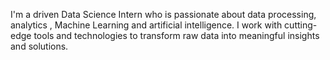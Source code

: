 I'm a driven Data Science Intern who is passionate about data processing, analytics , Machine Learning and artificial intelligence. I work with cutting-edge tools and technologies to transform raw data into meaningful insights and solutions.

<!---
lavanyagalgali/lavanyagalgali is a ✨ special ✨ repository because its `README.md` (this file) appears on your GitHub profile.
You can click the Preview link to take a look at your changes.
--->
